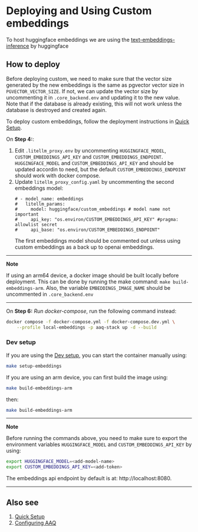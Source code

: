 # Deploying and Using Custom embeddings

To host huggingface embeddings we are using the
[text-embeddings-inference](https://github.com/huggingface/text-embeddings-inference)
by huggingface

## How to deploy

Before deploying custom, we need to make sure that the vector size generated by the new
embeddings is the same as pgvector vector size in `PGVECTOR_VECTOR_SIZE`. If not, we can
update the vector size by uncommenting it in `.core_backend.env` and updating it to the new
value. Note that if the database is already existing, this will not work unless the database is
destroyed and created again.

To deploy custom embeddings, follow the deployment instructions in [Quick Setup]("../../deployment/quick-setup.md").

On **Step 4:**:

1. Edit `.litellm_proxy.env` by uncommenting `HUGGINGFACE_MODEL`, `CUSTOM_EMBEDDINGS_API_KEY`
   and `CUSTOM_EMBEDDINGS_ENDPOINT`. `HUGGINGFACE_MODEL` and `CUSTOM_EMBEDDINGS_API_KEY` and
   should be updated accordin to need, but the default `CUSTOM_EMBEDDINGS_ENDPOINT` should
   work with docker compose.
2. Update `litellm_proxy_config.yaml` by uncommenting the second embeddings model:
   ```
   # - model_name: embeddings
   #   litellm_params:
   #     model: huggingface/custom_embeddings # model name not important
   #     api_key: "os.environ/CUSTOM_EMBEDDINGS_API_KEY" #pragma: allowlist secret
   #     api_base: "os.environ/CUSTOM_EMBEDDINGS_ENDPOINT"
   ```
   The first embeddings model should be commented out unless using custom embeddings
   as a back up to openai embeddings.

---

**Note**

If using an arm64 device, a docker image should be built locally before deployment.
This can be done by running the make command: `make build-embeddings-arm`. Also,
the variable `EMBEDDINGS_IMAGE_NAME` should be uncommented in `.core_backend.env`

---

On **Step 6:** _Run docker-compose_, run the following command instead:

```bash
docker compose -f docker-compose.yml -f docker-compose.dev.yml \
    --profile local-embeddings -p aaq-stack up -d --build
```

### Dev setup

If you are using the [Dev setup](../../develop/setup.md), you can start the container
manually using:

```bash
make setup-embeddings
```

If you are using an arm device, you can first build the image using:

```bash
make build-embeddings-arm
```

then:

```bash
make build-embeddings-arm
```

---

**Note**

Before running the commands above, you need to make sure to export the environment variables
`HUGGINGFACE_MODEL` and `CUSTOM_EMBEDDINGS_API_KEY` by using:

```bash
export HUGGINGFACE_MODEL=<add-model-name>
export CUSTOM_EMBEDDINGS_API_KEY=<add-token>
```

The embeddings api endpoint by default is at: http://localhost:8080.

---

## Also see

1. [Quick Setup]("../../deployment/quick-setup.md")
2. [Configuring AAQ]("../../deployment/config-options.md")
